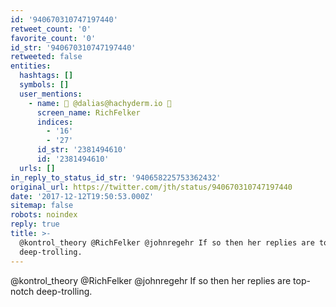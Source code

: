 ```yaml
---
id: '940670310747197440'
retweet_count: '0'
favorite_count: '0'
id_str: '940670310747197440'
retweeted: false
entities:
  hashtags: []
  symbols: []
  user_mentions:
    - name: 🦣 @dalias@hachyderm.io 🦣
      screen_name: RichFelker
      indices:
        - '16'
        - '27'
      id_str: '2381494610'
      id: '2381494610'
  urls: []
in_reply_to_status_id_str: '940658225753362432'
original_url: https://twitter.com/jth/status/940670310747197440
date: '2017-12-12T19:50:53.000Z'
sitemap: false
robots: noindex
reply: true
title: >-
  @kontrol_theory @RichFelker @johnregehr If so then her replies are top-notch
  deep-trolling.
---
```


@kontrol_theory @RichFelker @johnregehr If so then her replies are top-notch deep-trolling.